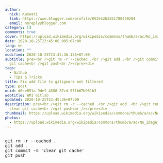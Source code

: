 ```yaml
---
author:
  nick: Kuswati
  link: https://www.blogger.com/profile/09256263851708439294
  email: noreply@blogger.com
category: []
comments: true
cover: https://upload.wikimedia.org/wikipedia/commons/thumb/a/ac/No_image_available.svg/2048px-No_image_available.svg.png
date: 2020-10-25T23:45:00.005+07:00
lang: en
location: ""
modified: 2020-10-25T23:45:36.135+07:00
subtitle: pre><br />git rm -r --cached .<br />git add .<br />git commit -m clear
  git cache<br />git push<br /></pre><div
tags:
  - Github
  - Tips & Tricks
title: Fix add file to gitignore not filtered
type: post
uuid: d0ce851a-9de9-4888-87cd-931b67b961b3
webtitle: WMI Gitlab
updated: 2020-10-25T23:45:36+07:00
description: pre><br />git rm -r --cached .<br />git add .<br />git commit -m
  clear git cache<br />git push<br /></pre><div
thumbnail: https://upload.wikimedia.org/wikipedia/commons/thumb/a/ac/No_image_available.svg/2048px-No_image_available.svg.png
photos:
  - https://upload.wikimedia.org/wikipedia/commons/thumb/a/ac/No_image_available.svg/2048px-No_image_available.svg.png
---
```


<pre><br>git rm -r --cached .<br>git add .<br>git commit -m 'clear git cache'<br>git push<br></pre><script>document.querySelectorAll("pre,code");
  pretext.forEach(function (el) {
    el.classList.toggle("notranslate", true);
  });</script>